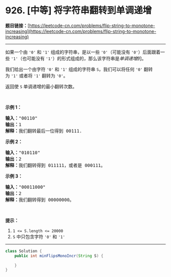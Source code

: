 # 926. [中等] 将字符串翻转到单调递增

**题目链接：**[https://leetcode-cn.com/problems/flip-string-to-monotone-increasing](https://leetcode-cn.com/problems/flip-string-to-monotone-increasing)

---

<div class="content__1Y2H">
 <div class="notranslate">
  <p>如果一个由&nbsp;<code>'0'</code> 和 <code>'1'</code>&nbsp;组成的字符串，是以一些 <code>'0'</code>（可能没有 <code>'0'</code>）后面跟着一些 <code>'1'</code>（也可能没有 <code>'1'</code>）的形式组成的，那么该字符串是<em>单调递增</em>的。</p> 
  <p>我们给出一个由字符 <code>'0'</code> 和 <code>'1'</code>&nbsp;组成的字符串&nbsp;<code>S</code>，我们可以将任何&nbsp;<code>'0'</code> 翻转为&nbsp;<code>'1'</code>&nbsp;或者将&nbsp;<code>'1'</code>&nbsp;翻转为&nbsp;<code>'0'</code>。</p> 
  <p>返回使 <code>S</code> 单调递增的最小翻转次数。</p> 
  <p>&nbsp;</p> 
  <p><strong>示例 1：</strong></p> 
  <pre class="language-text"><strong>输入：</strong>"00110"
<strong>输出：</strong>1
<strong>解释：</strong>我们翻转最后一位得到 00111.
</pre> 
  <p><strong>示例 2：</strong></p> 
  <pre class="language-text"><strong>输入：</strong>"010110"
<strong>输出：</strong>2
<strong>解释：</strong>我们翻转得到 011111，或者是 000111。
</pre> 
  <p><strong>示例 3：</strong></p> 
  <pre class="language-text"><strong>输入：</strong>"00011000"
<strong>输出：</strong>2
<strong>解释：</strong>我们翻转得到 00000000。
</pre> 
  <p>&nbsp;</p> 
  <p><strong>提示：</strong></p> 
  <ol> 
   <li><code>1 &lt;= S.length &lt;= 20000</code></li> 
   <li><code>S</code> 中只包含字符&nbsp;<code>'0'</code>&nbsp;和&nbsp;<code>'1'</code></li> 
  </ol> 
 </div>
</div>

---

```java
class Solution {
    public int minFlipsMonoIncr(String S) {
        
    }
}
```